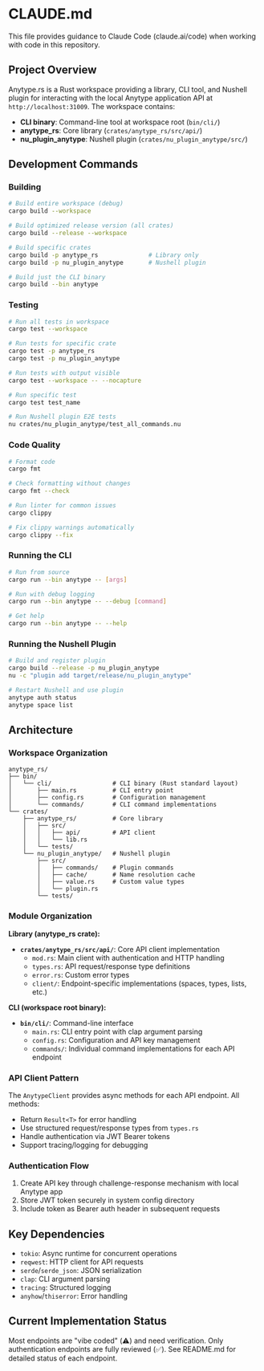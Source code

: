 # CLAUDE.md

This file provides guidance to Claude Code (claude.ai/code) when working with code in this repository.

## Project Overview

Anytype.rs is a Rust workspace providing a library, CLI tool, and Nushell plugin for interacting with the local Anytype application API at `http://localhost:31009`. The workspace contains:
- **CLI binary**: Command-line tool at workspace root (`bin/cli/`)
- **anytype_rs**: Core library (`crates/anytype_rs/src/api/`)
- **nu_plugin_anytype**: Nushell plugin (`crates/nu_plugin_anytype/src/`)

## Development Commands

### Building
```bash
# Build entire workspace (debug)
cargo build --workspace

# Build optimized release version (all crates)
cargo build --release --workspace

# Build specific crates
cargo build -p anytype_rs              # Library only
cargo build -p nu_plugin_anytype       # Nushell plugin

# Build just the CLI binary
cargo build --bin anytype
```

### Testing
```bash
# Run all tests in workspace
cargo test --workspace

# Run tests for specific crate
cargo test -p anytype_rs
cargo test -p nu_plugin_anytype

# Run tests with output visible
cargo test --workspace -- --nocapture

# Run specific test
cargo test test_name

# Run Nushell plugin E2E tests
nu crates/nu_plugin_anytype/test_all_commands.nu
```

### Code Quality
```bash
# Format code
cargo fmt

# Check formatting without changes
cargo fmt --check

# Run linter for common issues
cargo clippy

# Fix clippy warnings automatically
cargo clippy --fix
```

### Running the CLI
```bash
# Run from source
cargo run --bin anytype -- [args]

# Run with debug logging
cargo run --bin anytype -- --debug [command]

# Get help
cargo run --bin anytype -- --help
```

### Running the Nushell Plugin
```bash
# Build and register plugin
cargo build --release -p nu_plugin_anytype
nu -c "plugin add target/release/nu_plugin_anytype"

# Restart Nushell and use plugin
anytype auth status
anytype space list
```

## Architecture

### Workspace Organization
```
anytype_rs/
├── bin/
│   └── cli/                 # CLI binary (Rust standard layout)
│       ├── main.rs          # CLI entry point
│       ├── config.rs        # Configuration management
│       └── commands/        # CLI command implementations
└── crates/
    ├── anytype_rs/          # Core library
    │   ├── src/
    │   │   ├── api/         # API client
    │   │   └── lib.rs
    │   └── tests/
    └── nu_plugin_anytype/   # Nushell plugin
        ├── src/
        │   ├── commands/    # Plugin commands
        │   ├── cache/       # Name resolution cache
        │   ├── value.rs     # Custom value types
        │   └── plugin.rs
        └── tests/
```

### Module Organization

**Library (anytype_rs crate):**
- **`crates/anytype_rs/src/api/`**: Core API client implementation
  - `mod.rs`: Main client with authentication and HTTP handling
  - `types.rs`: API request/response type definitions
  - `error.rs`: Custom error types
  - `client/`: Endpoint-specific implementations (spaces, types, lists, etc.)

**CLI (workspace root binary):**
- **`bin/cli/`**: Command-line interface
  - `main.rs`: CLI entry point with clap argument parsing
  - `config.rs`: Configuration and API key management
  - `commands/`: Individual command implementations for each API endpoint

### API Client Pattern
The `AnytypeClient` provides async methods for each API endpoint. All methods:
- Return `Result<T>` for error handling
- Use structured request/response types from `types.rs`
- Handle authentication via JWT Bearer tokens
- Support tracing/logging for debugging

### Authentication Flow
1. Create API key through challenge-response mechanism with local Anytype app
2. Store JWT token securely in system config directory
3. Include token as Bearer auth header in subsequent requests

## Key Dependencies
- `tokio`: Async runtime for concurrent operations
- `reqwest`: HTTP client for API requests
- `serde`/`serde_json`: JSON serialization
- `clap`: CLI argument parsing
- `tracing`: Structured logging
- `anyhow`/`thiserror`: Error handling

## Current Implementation Status
Most endpoints are "vibe coded" (⚠️) and need verification. Only authentication endpoints are fully reviewed (✅). See README.md for detailed status of each endpoint.
